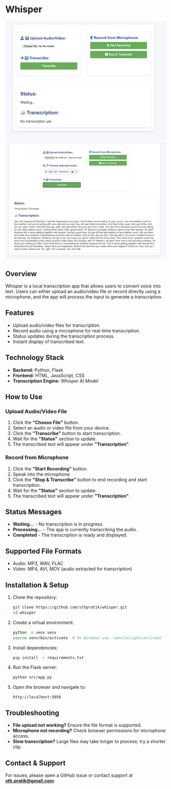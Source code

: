 # Whisper
![alt text](./images/image-2.png)
![alt text](./images/image-1.png)
## Overview
Whisper is a local transcription app that allows users to convert voice into text. Users can either upload an audio/video file or record directly using a microphone, and the app will process the input to generate a transcription.

## Features
- Upload audio/video files for transcription.
- Record audio using a microphone for real-time transcription.
- Status updates during the transcription process.
- Instant display of transcribed text.

## Technology Stack
- **Backend:** Python, Flask
- **Frontend:** HTML, JavaScript, CSS
- **Transcription Engine:** Whisper AI Model

## How to Use

### Upload Audio/Video File
1. Click the **"Choose File"** button.
2. Select an audio or video file from your device.
3. Click the **"Transcribe"** button to start transcription.
4. Wait for the **"Status"** section to update.
5. The transcribed text will appear under **"Transcription"**.

### Record from Microphone
1. Click the **"Start Recording"** button.
2. Speak into the microphone.
3. Click the **"Stop & Transcribe"** button to end recording and start transcription.
4. Wait for the **"Status"** section to update.
5. The transcribed text will appear under **"Transcription"**.

## Status Messages
- **Waiting...** - No transcription is in progress.
- **Processing...** - The app is currently transcribing the audio.
- **Completed** - The transcription is ready and displayed.

## Supported File Formats
- Audio: MP3, WAV, FLAC
- Video: MP4, AVI, MOV (audio extracted for transcription)

## Installation & Setup
1. Clone the repository:
   ```bash
   git clone https://github.com/sthpratik/whisper.git
   cd whisper
   ```
2. Create a virtual environment:
   ```bash
   python -m venv venv
   source venv/bin/activate  # On Windows use `venv\Scripts\activate`
   ```
3. Install dependencies:
   ```bash
   pip install -r requirements.txt
   ```
4. Run the Flask server:
   ```bash
   python src/app.py
   ```
5. Open the browser and navigate to:
   ```
   http://localhost:5050
   ```

## Troubleshooting
- **File upload not working?** Ensure the file format is supported.
- **Microphone not recording?** Check browser permissions for microphone access.
- **Slow transcription?** Large files may take longer to process; try a shorter clip.

## Contact & Support
For issues, please open a GitHub issue or contact support at **sth.pratik@gmail.com**.


